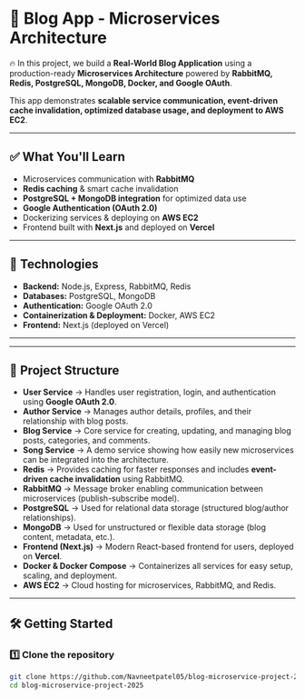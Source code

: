 # 📝 Blog App - Microservices Architecture

🔥 In this project, we build a **Real-World Blog Application** using a production-ready **Microservices Architecture** powered by **RabbitMQ, Redis, PostgreSQL, MongoDB, Docker, and Google OAuth**.  

This app demonstrates **scalable service communication, event-driven cache invalidation, optimized database usage, and deployment to AWS EC2**.  

---

## ✅ What You'll Learn
- Microservices communication with **RabbitMQ**
- **Redis caching** & smart cache invalidation
- **PostgreSQL + MongoDB integration** for optimized data use
- **Google Authentication (OAuth 2.0)**
- Dockerizing services & deploying on **AWS EC2**
- Frontend built with **Next.js** and deployed on **Vercel**

---

## 📌 Technologies
- **Backend:** Node.js, Express, RabbitMQ, Redis  
- **Databases:** PostgreSQL, MongoDB  
- **Authentication:** Google OAuth 2.0  
- **Containerization & Deployment:** Docker, AWS EC2  
- **Frontend:** Next.js (deployed on Vercel)  

---



---

## 📂 Project Structure

- **User Service** → Handles user registration, login, and authentication using **Google OAuth 2.0**.  
- **Author Service** → Manages author details, profiles, and their relationship with blog posts.  
- **Blog Service** → Core service for creating, updating, and managing blog posts, categories, and comments.  
- **Song Service** → A demo service showing how easily new microservices can be integrated into the architecture.  
- **Redis** → Provides caching for faster responses and includes **event-driven cache invalidation** using RabbitMQ.  
- **RabbitMQ** → Message broker enabling communication between microservices (publish-subscribe model).  
- **PostgreSQL** → Used for relational data storage (structured blog/author relationships).  
- **MongoDB** → Used for unstructured or flexible data storage (blog content, metadata, etc.).  
- **Frontend (Next.js)** → Modern React-based frontend for users, deployed on **Vercel**.  
- **Docker & Docker Compose** → Containerizes all services for easy setup, scaling, and deployment.  
- **AWS EC2** → Cloud hosting for microservices, RabbitMQ, and Redis.  

---

## 🛠️ Getting Started

### 1️⃣ Clone the repository
```bash
git clone https://github.com/Navneetpatel05/blog-microservice-project-2025.git
cd blog-microservice-project-2025
